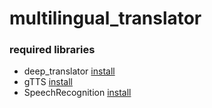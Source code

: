 # multilingual_translator

### required libraries
- deep_translator [install](https://pypi.org/project/deep-translator/)
- gTTS [install](https://pypi.org/project/gTTS/)
- SpeechRecognition [install](https://pypi.org/project/SpeechRecognition/)
